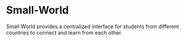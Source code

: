 # Small-World
Small World provides a centralized interface for students from different countries to connect and learn from each other.
